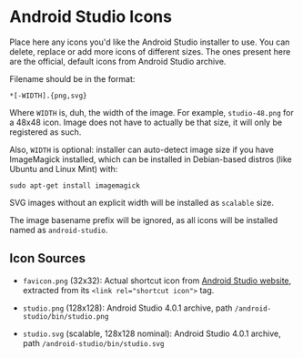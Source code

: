 Android Studio Icons
====================

Place here any icons you'd like the Android Studio installer to use. You can
delete, replace or add more icons of different sizes. The ones present here
are the official, default icons from Android Studio archive.

Filename should be in the format:

	*[-WIDTH].{png,svg}

Where `WIDTH` is, duh, the width of the image. For example, `studio-48.png`
for a 48x48 icon. Image does not have to actually be that size, it will only
be registered as such.

Also, `WIDTH` is optional: installer can auto-detect image size if you have
ImageMagick installed, which can be installed in Debian-based distros
(like Ubuntu and Linux Mint) with:

	sudo apt-get install imagemagick

SVG images without an explicit width will be installed as `scalable` size.

The image basename prefix will be ignored, as all icons will be installed
named as `android-studio`.

Icon Sources
------------

- `favicon.png` (32x32): Actual shortcut icon from
   [Android Studio website](https://developer.android.com/studio),
   extracted from its `<link rel="shortcut icon">` tag.

- `studio.png` (128x128): Android Studio 4.0.1 archive,
   path `/android-studio/bin/studio.png`

- `studio.svg` (scalable, 128x128 nominal): Android Studio 4.0.1 archive,
   path `/android-studio/bin/studio.svg`
